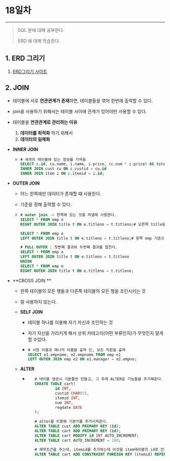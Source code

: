 # 18일차
---

> SQL 문에 대해 공부한다. 
>
> ERD 에 대해 학습한다. 

## 1. ERD 그리기
   1. [ERD그리기 사이트](https://www.erdcloud.com/)

## 2. **JOIN**

   + 테이블에 서로 **연관관계가 존재**하면,  테이블들을 엮어 한번에 출력할 수 있다.
   + join을 사용하기 위해서는 테이블 사이에 관계가 있어야만 사용할 수 있다. 
   + 테이블을 **연관관계로 관리하는 이유**
     1. **데이터를 최적화** 하기 위해서
     2. **데이터의 일체화**

   + **INNER JOIN**

     + ```sql
       # 세개의 테이블에 있는 정보를 가져옴
       SELECT c.id, cu.name, i.name, i.price, (c.num * i.price) AS totalPrice FROM cart c 
       INNER JOIN cust cu ON c.custid = cu.id
       INNER JOIN item i ON c.itemid = i.id;
       ```

- **OUTER JOIN**

  + 어느 한쪽에만 데이터가 존재할 떄 사용한다. 
    
  + 기준을 정해 출력할 수 있다. 
    
  + ```sql
    # outer join -> 한쪽에 있는 것을 꺼낼때 사용한다. 
    SELECT * FROM emp e
    RIGHT OUTER JOIN title t ON e.titleno = t.titleno;# 오른쪽 title을 기준으로 출력한다. 
    
    SELECT * FROM emp e
    LEFT OUTER JOIN title t ON e.titleno = t.titleno;# 왼쪽 emp 기준으로 출력한다. 
    
    # FULL OUTER : 첫번째 결과와 두번째 결과를 합친다. 
    SELECT * FROM emp e
    LEFT OUTER JOIN title t ON e.titleno = t.titleno
    UNION
    SELECT * FROM emp e
    RIGHT OUTER JOIN title t ON e.titleno = t.titleno;
    ```
    

- **CROSS JOIN **

  + 한쪽 테이블의 모든 행들과 다른쪽 테이블의 모든 행을 조인시키는 것 
  + 잘 사용하지 않는다. 

   + **SELF JOIN**
   
        + 테이블 하나를 이용해 자기 자신과 조인하는 것
         
        + 자기 자신을 가리키게 해서 상위 카테고리(어떤 부류인지)가 무엇인지 알게할 수있다.
         
        + ```sql
          # 사원 이름과 매니저 이름을 출력 단, 모든 직원을 출력
          SELECT e1.empname, e2.empname FROM emp e1
          LEFT OUTER JOIN emp e2 ON e1.manager = e2.empno;
          ```
        
   + **ALTER**
   
        + ```sql
             # 테이블 생성시 기본틀만 만들고, 그 후에 ALTER로 기능들을 추가해준다. 
             CREATE TABLE cart(
                      id INT,
                      custid CHAR(5),
                      itemid INT,
                      num INT,
                      regdate DATE
             );
             
             # alter를 이용해 기본키를 추가시켜준다. 
             ALTER TABLE cust ADD PRIMARY KEY (id);
             ALTER TABLE cart ADD PRIMARY KEY (id);
             ALTER TABLE cart MODIFY id INT AUTO_INCREMENT;
             ALTER TABLE cart AUTO_INCREMENT = 100;
             
             # 제약조건을 주는데, itemid를 추가하는데 이것을 item테이블의 id로 만든다. 
             ALTER TABLE cart ADD CONSTRAINT FOREIGN KEY (itemid) REFERENCES item(id);
             ```
           
             